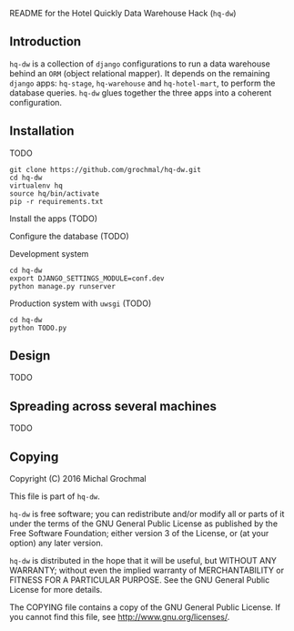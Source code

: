 README for the Hotel Quickly Data Warehouse Hack (`hq-dw`)

## Introduction

`hq-dw` is a collection of `django` configurations to run a data warehouse
behind an `ORM` (object relational mapper).  It depends on the remaining
`django` apps: `hq-stage`, `hq-warehouse` and `hq-hotel-mart`, to perform the
database queries.  `hq-dw` glues together the three apps into a coherent
configuration.

## Installation

TODO

    git clone https://github.com/grochmal/hq-dw.git
    cd hq-dw
    virtualenv hq
    source hq/bin/activate
    pip -r requirements.txt

Install the apps (TODO)

Configure the database (TODO)

Development system

    cd hq-dw
    export DJANGO_SETTINGS_MODULE=conf.dev
    python manage.py runserver

Production system with `uwsgi` (TODO)

    cd hq-dw
    python TODO.py

## Design

TODO

## Spreading across several machines

TODO

## Copying

Copyright (C) 2016 Michal Grochmal

This file is part of `hq-dw`.

`hq-dw` is free software; you can redistribute and/or modify all or parts of it
under the terms of the GNU General Public License as published by the Free
Software Foundation; either version 3 of the License, or (at your option) any
later version.

`hq-dw` is distributed in the hope that it will be useful, but WITHOUT ANY
WARRANTY; without even the implied warranty of MERCHANTABILITY or FITNESS FOR A
PARTICULAR PURPOSE.  See the GNU General Public License for more details.

The COPYING file contains a copy of the GNU General Public License.  If you
cannot find this file, see <http://www.gnu.org/licenses/>.

